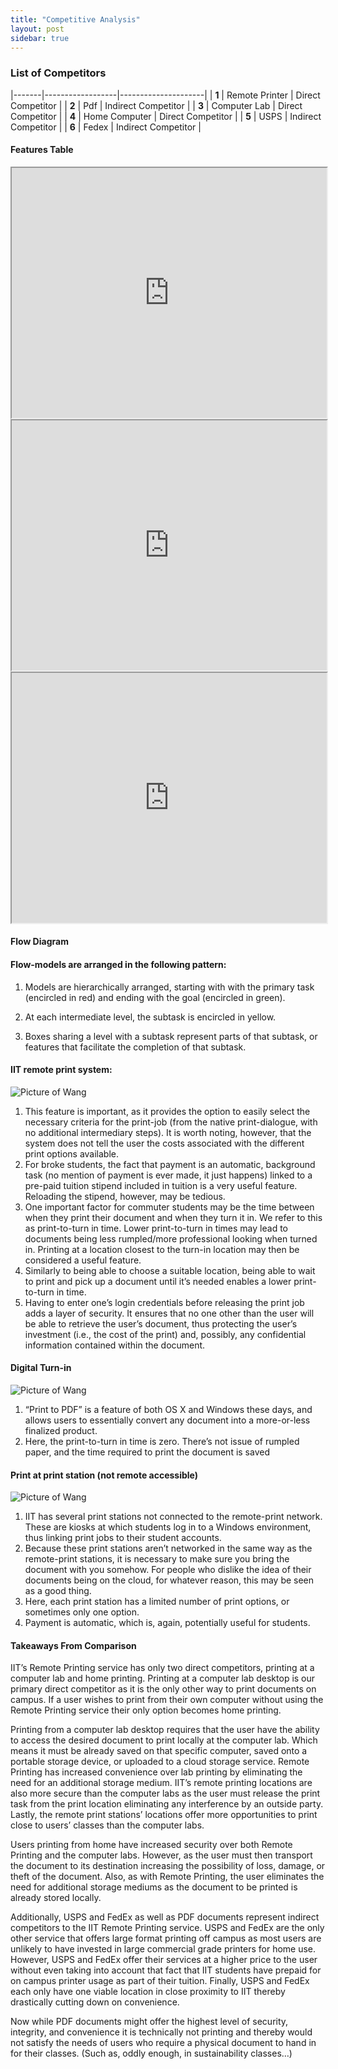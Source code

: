 ```yaml
---
title: "Competitive Analysis"
layout: post
sidebar: true
---
```


### List of Competitors


|-------|------------------|---------------------|
| **1** | Remote Printer   | Direct Competitor   |
| **2** | Pdf              | Indirect Competitor |
| **3** | Computer Lab     | Direct Competitor   |
| **4** | Home Computer    | Direct Competitor   |
| **5** | USPS             | Indirect Competitor |
| **6** | Fedex            | Indirect Competitor |


#### Features Table

<iframe src="https://docs.google.com/spreadsheets/d/16qY0PBBSjVef68VTGueCC7on8Iiic_D3aZ7q7HgZe-4/edit#gid=0&amp;single=true&amp;widget=true&amp;headers=false" width="100%" height="400px"></iframe>


<iframe src="https://docs.google.com/spreadsheets/d/16qY0PBBSjVef68VTGueCC7on8Iiic_D3aZ7q7HgZe-4/edit#gid=0" width="100%" height="400px"></iframe>

<iframe src="https://docs.google.com/spreadsheets/d/1qybmSFq8bVukv7BMCa7Mn2p46Hg6BYegUPC82_zmFeI/pubhtml?gid=0&amp;single=true&amp;widget=true&amp;headers=false" width="100%" height="400px"></iframe>


#### Flow Diagram

#### Flow-models are arranged in the following pattern:

1. Models are hierarchically arranged, starting with with the primary task (encircled in red) and ending with the goal (encircled in green).

2. At each intermediate level, the subtask is encircled in yellow.

3. Boxes sharing a level with a subtask represent parts of that subtask, or features that facilitate the completion of that subtask.


#### IIT remote print system:

![Picture of Wang](/images/competitive-analysis-1.png)

1. This feature is important, as it provides the option to easily select the necessary criteria for the print-job (from the native print-dialogue, with no additional intermediary steps).  It is worth noting, however, that the system does not tell the user the costs associated with the different print options available.
2. For broke students, the fact that payment is an automatic, background task (no mention of payment is ever made, it just happens) linked to a pre-paid tuition stipend included in tuition is a very useful feature.  Reloading the stipend, however, may be tedious.
3. One important factor for commuter students may be the time between when they print their document and when they turn it in.  We refer to this as print-to-turn in time.  Lower print-to-turn in times may lead to documents being less rumpled/more professional looking when turned in.  Printing at a location closest to the turn-in location may then be considered a useful feature.
4. Similarly to being able to choose a suitable location, being able to wait to print and pick up a document until it’s needed enables a lower print-to-turn in time.
5. Having to enter one’s login credentials before releasing the print job adds a layer of security.  It ensures that no one other than the user will be able to retrieve the user’s document, thus protecting the user’s investment (i.e., the cost of the print) and, possibly, any confidential information contained within the document.

#### Digital Turn-in

![Picture of Wang](/images/competitive-analysis-2.png)

1. “Print to PDF” is a feature of both OS X and Windows these days, and allows users to essentially convert any document into a more-or-less finalized product.
2. Here, the print-to-turn in time is zero.  There’s not issue of rumpled paper, and the time required to print the document is saved


#### Print at print station (not remote accessible)

![Picture of Wang](/images/competitive-analysis-3.png)

1. IIT has several print stations not connected to the remote-print network.  These are kiosks at which students log in to a Windows environment, thus linking print jobs to their student accounts.
2. Because these print stations aren’t networked in the same way as the remote-print stations, it is necessary to make sure you bring the document with you somehow.  For people who dislike the idea of their documents being on the cloud, for whatever reason, this may be seen as a good thing. 
3. Here, each print station has a limited number of print options, or sometimes only one option.
4. Payment is automatic, which is, again, potentially useful for students.





#### Takeaways From Comparison

IIT’s Remote Printing service has only two direct competitors, printing at a computer lab and home printing. Printing at a computer lab desktop is our primary direct competitor as it is the only other way to print documents on campus.  If a user wishes to print from their own computer without using the Remote Printing service their only option becomes home printing.

Printing from a computer lab desktop requires that the user have the ability to access the desired document to print locally at the computer lab. Which means it must be already saved on that specific computer, saved onto a portable storage device, or uploaded to a cloud storage service.  Remote Printing has increased convenience over lab printing by eliminating the need for an additional storage medium.  IIT’s remote printing locations are also more secure than the computer labs as the user must release the print task from the print location eliminating any interference by an outside party. Lastly, the remote print stations’ locations offer more opportunities to print close to users’ classes than the computer labs.

Users printing from home have increased security over both Remote Printing and the computer labs. However, as the user must then transport the document to its destination increasing the possibility of loss, damage, or theft of the document. Also, as with Remote Printing, the user eliminates the need for additional storage mediums as the document to be printed is already stored locally. 

Additionally, USPS and FedEx as well as PDF documents represent indirect competitors to the IIT Remote Printing service. USPS and FedEx are the only other service that offers large format printing off campus as most users are unlikely to have invested in large commercial grade printers for home use. However, USPS and FedEx offer their services at a higher price to the user without even taking into account that fact that IIT students have prepaid for on campus printer usage as part of their tuition.  Finally, USPS and FedEx each only have one viable location in close proximity to IIT thereby drastically cutting down on convenience.

Now while PDF documents might offer the highest level of security, integrity, and convenience it is technically not printing and thereby would not satisfy the needs of users who require a physical document to hand in for their classes. (Such as, oddly enough,  in sustainability classes…)